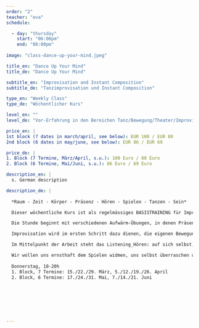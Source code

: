 ```yaml
---
order: "2"
teacher: "eva"
schedule:

  - day: "thursday"
    start: "06:00pm"
    end: "08:00pm"
    
image: "class-dance-up-your-mind.jpeg"

title_en: "Dance Up Your Mind"
title_de: "Dance Up Your Mind"

subtitle_en: "Improvisation and Instant Composition"
subtitle_de: "Tanzimprovisation und Instant Composition"

type_en: "Weekly Class"
type_de: "Wöchentlicher Kurs"

level_en: ""
level_de: "Vor-Erfahrung in den Bereichen Tanz/Bewegung/Theater/Improvisation ist erwünscht, aber nicht zwingend notwendig."

price_en: |
1st block (7 dates in march/april, see below): EUR 100 / EUR 80   
2nd block (6 dates in may/june, see below): EUR 86 / EUR 69 

price_de: |
1. Block (7 Termine, März/April, s.u.): 100 Euro / 80 Euro   
2. Block (6 Termine, Mai/Juni, s.u.): 86 Euro / 69 Euro 

description_en: |
  s. German description

description_de: |
  
  *Raum - Zeit - Körper - Präsenz - Hören - Spielen - Tanzen - Sein*   

  Dieser wöchentliche Kurs ist als regelmässiges BASISTRAINING für Improvisation und Instant Composition in einer festen Gruppe gedacht. 

  Die Stunde beginnt mit verschiedenen Aufwärm-Übungen, in denen Präsenz und Körperwahrnehmung geschult wird und sich die Aufmerksamkeit auf das JETZT fokussiert. Schwerkraft, Raum, Dynamik und Zeit werden erforscht, die Verbindung von Atem, Stimme und Bewegung erkundet. 

  Improvisation wird im ersten Schritt dazu dienen, die eigenen Bewegungsmöglichkeiten zu erweitern und sich von vorgeschriebenen Formen zu lösen. Im weiteren Verlauf werden die TeilnehmerInnen in komplexere Strukturen der Solo- und Gruppenimprovisation eingeführt.

  Im Mittelpunkt der Arbeit steht das Listening_Hören: auf sich selbst, auf die Gruppe, auf den Raum, auf die uns umgebenen Geräusche, auf das, was IST. Dieses HÖREN dient als Inspiration und lässt uns Impulse aufgreifen, darauf reagieren und den Moment bewusst gestalten. Aus Improvisationen entstehen Kompositionen aus dem Moment heraus, allein und in der Interaktion mit einem Partner oder der Gruppe. 

  Wir wollen uns ernsthaft dem Spielen widmen, uns selbst überraschen und die Balance zwischen Freiheit und Festlegung erforschen...  
  
  Donnerstag, 18-20h        
  1. Block, 7 Termine: 15./22./29. März, 5./12./19./26. April    
  2. Block, 6 Termine: 17./24./31. Mai, 7./14./21. Juni
 
  
  
  
 
 

---
```


